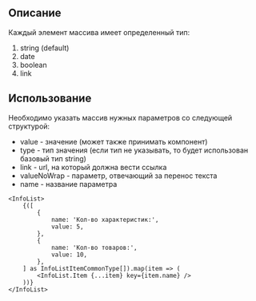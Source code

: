 ## Описание

Каждый элемент массива имеет определенный тип:

1. string (default)
2. date
3. boolean
4. link

## Использование

Необходимо указать массив нужных параметров со следующей структурой:

* value - значение (может также принимать компонент)
* type - тип значения (если тип не указывать, то будет использован базовый тип string)
* link - url, на который должна вести ссылка
* valueNoWrap - параметр, отвечающий за перенос текста
* name - название параметра

```tsx
<InfoList>
	{([
		{
			name: 'Кол-во характеристик:',
			value: 5,
		},
		{
			name: 'Кол-во товаров:',
			value: 10,
		},
	] as InfoListItemCommonType[]).map(item => (
		<InfoList.Item {...item} key={item.name} />
	))}
</InfoList>
```
